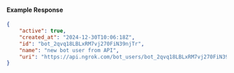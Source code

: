 <!-- Code generated for API Clients. DO NOT EDIT. -->

#### Example Response

```json
{
	"active": true,
	"created_at": "2024-12-30T10:06:18Z",
	"id": "bot_2qvq18LBLxRM7vj270FiN39njTr",
	"name": "new bot user from API",
	"uri": "https://api.ngrok.com/bot_users/bot_2qvq18LBLxRM7vj270FiN39njTr"
}
```
